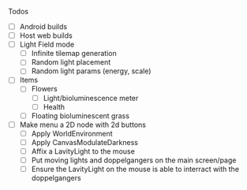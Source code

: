 Todos
- [ ] Android builds
- [ ] Host web builds
- [ ] Light Field mode
	- [ ] Infinite tilemap generation
	- [ ] Random light placement
	- [ ] Random light params (energy, scale)
- [ ] Items
	- [ ] Flowers
		- [ ] Light/bioluminescence meter
		- [ ] Health
	- [ ] Floating bioluminescent grass
- [ ] Make menu a 2D node with 2d buttons
	- [ ] Apply WorldEnvironment
	- [ ] Apply CanvasModulateDarkness
	- [ ] Affix a LavityLight to the mouse
	- [ ] Put moving lights and doppelgangers on the main screen/page
	- [ ] Ensure the LavityLight on the mouse is able to interract with the doppelgangers
